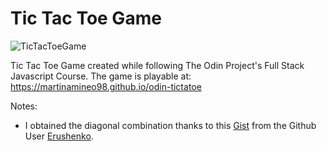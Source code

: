 # Tic Tac Toe Game

![TicTacToeGame](https://user-images.githubusercontent.com/80021258/186141867-212f04b1-893e-4e94-bf4e-074e63bb785e.gif)

Tic Tac Toe Game created while following The Odin Project's Full Stack Javascript Course.
The game is playable at: https://martinamineo98.github.io/odin-tictatoe

Notes:
- I obtained the diagonal combination thanks to this [Gist](https://gist.github.com/Erushenko/308b4ab9dfd0bdfae12e72ccc710376a) from the Github User [Erushenko](https://github.com/erushenko).
